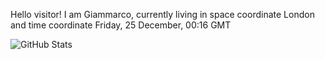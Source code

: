 Hello visitor! I am Giammarco, currently living in space coordinate London and time coordinate Friday, 25 December, 00:16 GMT

![GitHub Stats](https://github-readme-stats.vercel.app/api?username=grcasanova)
